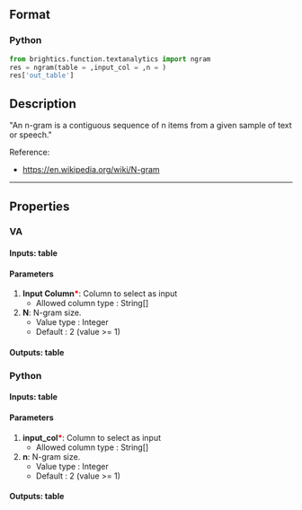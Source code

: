 ## Format
### Python
```python
from brightics.function.textanalytics import ngram
res = ngram(table = ,input_col = ,n = )
res['out_table']
```

## Description
"An n-gram is a contiguous sequence of n items from a given sample of text or speech."

Reference: 
+ <https://en.wikipedia.org/wiki/N-gram>

---

## Properties
### VA
#### Inputs: table

#### Parameters
1. **Input Column**<b style="color:red">*</b>: Column to select as input
   - Allowed column type : String[]
2. **N**: N-gram size.
   - Value type : Integer
   - Default : 2 (value >= 1)

#### Outputs: table

### Python
#### Inputs: table

#### Parameters
1. **input_col**<b style="color:red">*</b>: Column to select as input
   - Allowed column type : String[]
2. **n**: N-gram size.
   - Value type : Integer
   - Default : 2 (value >= 1)

#### Outputs: table

